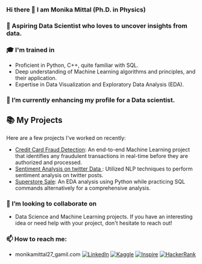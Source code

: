 ### Hi there 👋 I am Monika Mittal (Ph.D. in Physics)

### 🔭 Aspiring Data Scientist who loves to uncover insights from data.
### 🎓 I'm trained in
-  Proficient in Python, C++, quite familiar with SQL.
-  Deep understanding of Machine Learning algorithms and principles, and their application.
-  Expertise in Data Visualization and Exploratory Data Analysis (EDA).
###  🌱 I’m currently enhancing my profile for a Data scientist. 
## 📚 My Projects

Here are a few projects I've worked on recently:
- [Credit Card Fraud Detection](https://github.com/MittalMonika/DataScience/blob/master/fruadcreditcarddetection.ipynb): An end-to-end Machine Learning project that identifies any fraudulent transactions in real-time before they are authorized and processed.
- [Sentiment Analysis on twitter Data ](https://github.com/MittalMonika/DataScience/blob/master/twitter-data-analysis.ipynb): Utilized NLP techniques to perform sentiment analysis on twitter posts.
- [Superstore Sale](https://github.com/MittalMonika/Superstone/): An EDA analysis using Python while practicing SQL commands alternatively for a comprehensive analysis. 
### 👯 I’m looking to collaborate on 
- Data Science and Machine Learning projects. If you have an interesting idea or need help with your project, don't hesitate to reach out!

### 📫 How to reach me:
- monikamittal27_gamil.com
[![LinkedIn](https://path/to/your/linkedin/button/image)](https://www.linkedin.com/in/drmonikamittal/)
[![Kaggle](https://path/to/your/kaggle/button/image)](https://www.kaggle.com/monikamittal27)
[![Inspire](https://path/to/your/inspire/button/image)](ttps://inspirehep.net/authors/1073189)
[![HackerRank](https://path/to/your/hackerrank/button/image)](https://www.hackerrank.com/your-username)




